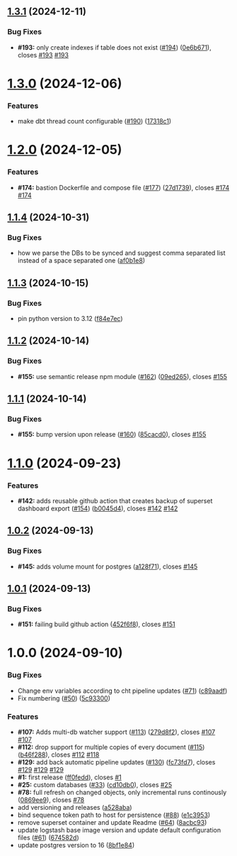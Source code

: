 ## [1.3.1](https://github.com/medic/cht-sync/compare/v1.3.0...v1.3.1) (2024-12-11)


### Bug Fixes

* **#193:** only create indexes if table does not exist ([#194](https://github.com/medic/cht-sync/issues/194)) ([0e6b671](https://github.com/medic/cht-sync/commit/0e6b6710aa85be45039c16351d451843bdcec527)), closes [#193](https://github.com/medic/cht-sync/issues/193) [#193](https://github.com/medic/cht-sync/issues/193)

# [1.3.0](https://github.com/medic/cht-sync/compare/v1.2.0...v1.3.0) (2024-12-06)


### Features

* make dbt thread count configurable ([#190](https://github.com/medic/cht-sync/issues/190)) ([17318c1](https://github.com/medic/cht-sync/commit/17318c1fe6cf7529127c866dba8402914dd82fac))

# [1.2.0](https://github.com/medic/cht-sync/compare/v1.1.4...v1.2.0) (2024-12-05)


### Features

* **#174:** bastion Dockerfile and compose file ([#177](https://github.com/medic/cht-sync/issues/177)) ([27d1739](https://github.com/medic/cht-sync/commit/27d1739041cf55b02a6257d4f1f65779d83b2737)), closes [#174](https://github.com/medic/cht-sync/issues/174) [#174](https://github.com/medic/cht-sync/issues/174)

## [1.1.4](https://github.com/medic/cht-sync/compare/v1.1.3...v1.1.4) (2024-10-31)


### Bug Fixes

* how we parse the DBs to be synced and suggest comma separated list instead of a space separated one ([af0b1e8](https://github.com/medic/cht-sync/commit/af0b1e8923eeab1212752b821cfa71f89b7586b6))

## [1.1.3](https://github.com/medic/cht-sync/compare/v1.1.2...v1.1.3) (2024-10-15)


### Bug Fixes

* pin python version to 3.12 ([f84e7ec](https://github.com/medic/cht-sync/commit/f84e7ec0ccef24713d92ddeb0f9c568da0ce4448))

## [1.1.2](https://github.com/medic/cht-sync/compare/v1.1.1...v1.1.2) (2024-10-14)


### Bug Fixes

* **#155:** use semantic release npm module ([#162](https://github.com/medic/cht-sync/issues/162)) ([09ed265](https://github.com/medic/cht-sync/commit/09ed265bff670d5dfab116e5611ded9e8f7cd1f6)), closes [#155](https://github.com/medic/cht-sync/issues/155)

## [1.1.1](https://github.com/medic/cht-sync/compare/v1.1.0...v1.1.1) (2024-10-14)


### Bug Fixes

* **#155:** bump version upon release ([#160](https://github.com/medic/cht-sync/issues/160)) ([85cacd0](https://github.com/medic/cht-sync/commit/85cacd0580f47e44134ffeb13a71bcdd0ccaf574)), closes [#155](https://github.com/medic/cht-sync/issues/155)

# [1.1.0](https://github.com/medic/cht-sync/compare/v1.0.2...v1.1.0) (2024-09-23)


### Features

* **#142:** adds reusable github action that creates backup of superset dashboard export ([#154](https://github.com/medic/cht-sync/issues/154)) ([b0045d4](https://github.com/medic/cht-sync/commit/b0045d4717c4f287b2111a670b7730532b18e610)), closes [#142](https://github.com/medic/cht-sync/issues/142) [#142](https://github.com/medic/cht-sync/issues/142)

## [1.0.2](https://github.com/medic/cht-sync/compare/v1.0.1...v1.0.2) (2024-09-13)


### Bug Fixes

* **#145:** adds volume mount for postgres ([a128f71](https://github.com/medic/cht-sync/commit/a128f71d9354929aa633e1ab75e3a5be814ee09c)), closes [#145](https://github.com/medic/cht-sync/issues/145)

## [1.0.1](https://github.com/medic/cht-sync/compare/v1.0.0...v1.0.1) (2024-09-13)


### Bug Fixes

* **#151:** failing build github action ([452f6f8](https://github.com/medic/cht-sync/commit/452f6f8d62ae21d8ef45804f236af4e0520b6628)), closes [#151](https://github.com/medic/cht-sync/issues/151)

# 1.0.0 (2024-09-10)


### Bug Fixes

* Change env variables according to cht pipeline updates ([#71](https://github.com/medic/cht-sync/issues/71)) ([c89aadf](https://github.com/medic/cht-sync/commit/c89aadf71c4562dcd1ef79747f4ebc7733796459))
* Fix numbering ([#50](https://github.com/medic/cht-sync/issues/50)) ([5c93300](https://github.com/medic/cht-sync/commit/5c93300d2009c37b50088e4892795b7bce88a6c2))


### Features

* **#107:** Adds multi-db watcher support ([#113](https://github.com/medic/cht-sync/issues/113)) ([279d8f2](https://github.com/medic/cht-sync/commit/279d8f25e051c9d3ff9e8b46baa7f5faaecb2290)), closes [#107](https://github.com/medic/cht-sync/issues/107) [#107](https://github.com/medic/cht-sync/issues/107)
* **#112:** drop support for multiple copies of every document ([#115](https://github.com/medic/cht-sync/issues/115)) ([b46f288](https://github.com/medic/cht-sync/commit/b46f288f5cc15b28196f938141df36520d0f4674)), closes [#112](https://github.com/medic/cht-sync/issues/112) [#118](https://github.com/medic/cht-sync/issues/118)
* **#129:** add back automatic pipeline updates ([#130](https://github.com/medic/cht-sync/issues/130)) ([fc73fd7](https://github.com/medic/cht-sync/commit/fc73fd707cd6db76b12d7b03d356709bc726db07)), closes [#129](https://github.com/medic/cht-sync/issues/129) [#129](https://github.com/medic/cht-sync/issues/129) [#129](https://github.com/medic/cht-sync/issues/129)
* **#1:** first release ([ff0fedd](https://github.com/medic/cht-sync/commit/ff0feddeb35f7b78745bd40b7d2fe20e8f99d8c7)), closes [#1](https://github.com/medic/cht-sync/issues/1)
* **#25:** custom databases ([#33](https://github.com/medic/cht-sync/issues/33)) ([cd10db0](https://github.com/medic/cht-sync/commit/cd10db07ad2a0e2879e1eddb6be47c9ba9af10b8)), closes [#25](https://github.com/medic/cht-sync/issues/25)
* **#78:** full refresh on changed objects, only incremental runs continously ([0869ee9](https://github.com/medic/cht-sync/commit/0869ee9a6d4bd7bb4ee07022a55aef09ec085ce3)), closes [#78](https://github.com/medic/cht-sync/issues/78)
* add versioning and releases ([a528aba](https://github.com/medic/cht-sync/commit/a528aba64f3040d8163f2ea5d72f3457acf5dfa0))
* bind sequence token path to host for persistence ([#88](https://github.com/medic/cht-sync/issues/88)) ([e1c3953](https://github.com/medic/cht-sync/commit/e1c39536fc445aa6f88617bf852f8f41b0fc724f))
* remove superset container and update Readme ([#64](https://github.com/medic/cht-sync/issues/64)) ([8acbc93](https://github.com/medic/cht-sync/commit/8acbc9384cbc59c1776727ced63dd603d1fd09c7))
* update logstash base image version and update default configuration files ([#61](https://github.com/medic/cht-sync/issues/61)) ([674582d](https://github.com/medic/cht-sync/commit/674582d08c0b32542b366ca0c46cc03352845ece))
* update postgres version to 16 ([8bf1e84](https://github.com/medic/cht-sync/commit/8bf1e843b8c4821d460a63cc866d02baad7498bf))
